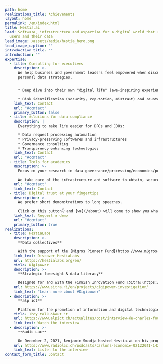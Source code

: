 ```yaml
---
path: home
realizations_title: Achievements
layout: home
permalink: /en/index.html
title: Hestia.ai
lead: Software, infrastructure and expertise for a digital world that respects
  users and their data
lead_image: /assets/media/hestia_hero.png
lead_image_caption: ""
introduction_title: ""
introduction: ""
expertise:
  - title: Consulting for executives
    description: >-
      We help business and government leaders feel empowered when discussing
      personal data strategies.


      * Deep dive into their own "digital life" (awe-inspiring experience) for [corporate executives](https://drive.infomaniak.com/app/share/193995/b8bd701b-00ae-4dea-abc3-46073c0899f7) and [policy makers](https://drive.infomaniak.com/app/share/193995/768533b3-b0dd-42e6-a6ae-b0535968a75e)

      * Risk identification (security, reputation, mistrust) and countermeasures
    link_text: Contact
    url: "#contact"
    primary_button: false
  - title: Solutions for data compliance
    description: |
      Everything to make life easier for DPOs and CDOs:

      * Data request processing automation
      * Privacy-preserving softwares and infrastructures
      * Governance consulting
      * Transparency enhancing technologies
    link_text: Contact
    url: "#contact"
  - title: Tools for academics
    description: >-
      Focus on your research in data governance/processing/economics/policies...

      We take care of the infrastructure and software to obtain, secure, process and visualise the data you need with the utmost respect for those who produce it.
    url: "#contact"
    link_text: Contact
  - title: Digital trust at your fingertips
    description: >-
      We prefer short demonstrations to long speeches.

      Click on this button👇 and [we](/about) will come to show you what we are made of.
    link_text: Request a demo
    url: "#contact"
    primary_button: true
realizations:
  - title: HestiaLabs
    description: >-
      **Data collectives**

      With the support of the [Migros Pioneer Fund](https://www.migros-pionierfonds.ch/en/pioneers/hestialabs), the [HestiaLabs](https://hestialabs.org/en/) project enables citizens’ data to be used for social advancements, through bottom-up collectives dealing with mobility data, platform workers, [dating app users](https://dating-privacy.hestialabs.org/en/), data literacy and the [attention economy](https://eyeballs.hestialabs.org/en/).
    link_text: Discover HestiaLabs
    url: https://hestialabs.org/en/
  - title: Digipower
    description: >-
      **Strategic foresight & data literacy**

      Designed for and with the Finnish Innovation Fund [Sitra](https://www.sitra.fi/en/), the Digipower investigation is a data literacy program for executive leaders based on the analysis of their own data. Deciphering the influence of data on the distribution of economic and political power.
    url: https://www.sitra.fi/en/projects/digipower-investigation/
    link_text: "Learn more about #Digipower"
  - description: >-
      **alp ict**

      Platform for the promotion of information and digital technologies in Western Switzerland, alp ict has taken an interest in the activities of Hestia.ai and HestiaLabs in its November 2021 video newsletter.
    title: They talk about it
    url: https://www.alpict.ch/actualites/post/interview-de-charles-foucault-dumas-hestialabs
    link_text: Watch the interview
  - description: >-
      **Radio Lac**

      On December 2, 2021, Benjamin Smadja hosted Hestia.ai on his program Parlons économie, in partnership with the Geneva Chamber of Commerce, Industry and Services.
    url: https://www.radiolac.ch/podcasts/parlons-economie-02122021-1422-143007/
    link_text: Listen to the interview
contact_form_title: Contact
---
```

